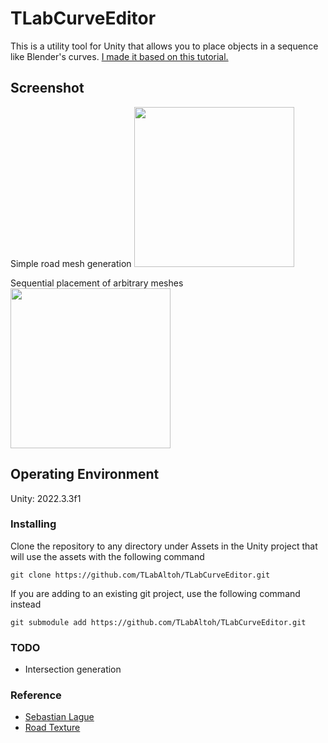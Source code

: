 # TLabCurveEditor
This is a utility tool for Unity that allows you to place objects in a sequence like Blender's curves.
[I made it based on this tutorial.](https://www.youtube.com/playlist?list=PLFt_AvWsXl0d8aDaovNztYf6iTChHzrHP)

## Screenshot  
Simple road mesh generation
<img src="https://github.com/TLabAltoh/TLabCurveTool/assets/121733943/935c52bc-fdbc-490a-853f-721499457407" width="256">

Sequential placement of arbitrary meshes
<img src="https://github.com/TLabAltoh/TLabCurveTool/assets/121733943/57b94f8f-b0bb-406c-be08-61e89a251d3d" width="256">

## Operating Environment
Unity: 2022.3.3f1  

### Installing
Clone the repository to any directory under Assets in the Unity project that will use the assets with the following command  
```
git clone https://github.com/TLabAltoh/TLabCurveEditor.git
```
If you are adding to an existing git project, use the following command instead
```
git submodule add https://github.com/TLabAltoh/TLabCurveEditor.git
```

### TODO
- Intersection generation

### Reference
- [Sebastian Lague](https://www.youtube.com/playlist?list=PLFt_AvWsXl0d8aDaovNztYf6iTChHzrHP)
- [Road Texture](https://www.freepik.com/free-photo/lines-traffic-paved-roads-background_3738059.htm)
